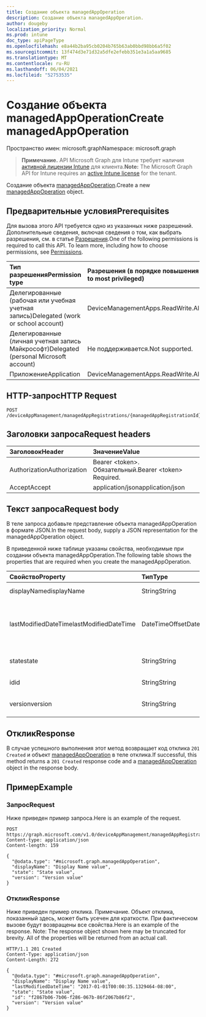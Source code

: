 ```yaml
---
title: Создание объекта managedAppOperation
description: Создание объекта managedAppOperation.
author: dougeby
localization_priority: Normal
ms.prod: intune
doc_type: apiPageType
ms.openlocfilehash: e8a44b2ba95cb0204b765b63ab0bbd98bb6a5f02
ms.sourcegitcommit: 13f474d3e71d32a5dfe2efebb351e3a1a5aa9685
ms.translationtype: MT
ms.contentlocale: ru-RU
ms.lasthandoff: 06/04/2021
ms.locfileid: "52753535"
---
```

# <a name="create-managedappoperation"></a><span data-ttu-id="f5e41-103">Создание объекта managedAppOperation</span><span class="sxs-lookup"><span data-stu-id="f5e41-103">Create managedAppOperation</span></span>

<span data-ttu-id="f5e41-104">Пространство имен: microsoft.graph</span><span class="sxs-lookup"><span data-stu-id="f5e41-104">Namespace: microsoft.graph</span></span>

> <span data-ttu-id="f5e41-105">**Примечание.** API Microsoft Graph для Intune требует наличия [активной лицензии Intune](https://go.microsoft.com/fwlink/?linkid=839381) для клиента.</span><span class="sxs-lookup"><span data-stu-id="f5e41-105">**Note:** The Microsoft Graph API for Intune requires an [active Intune license](https://go.microsoft.com/fwlink/?linkid=839381) for the tenant.</span></span>

<span data-ttu-id="f5e41-106">Создание объекта [managedAppOperation](../resources/intune-mam-managedappoperation.md).</span><span class="sxs-lookup"><span data-stu-id="f5e41-106">Create a new [managedAppOperation](../resources/intune-mam-managedappoperation.md) object.</span></span>

## <a name="prerequisites"></a><span data-ttu-id="f5e41-107">Предварительные условия</span><span class="sxs-lookup"><span data-stu-id="f5e41-107">Prerequisites</span></span>
<span data-ttu-id="f5e41-p101">Для вызова этого API требуется одно из указанных ниже разрешений. Дополнительные сведения, включая сведения о том, как выбрать разрешения, см. в статье [Разрешения](/graph/permissions-reference).</span><span class="sxs-lookup"><span data-stu-id="f5e41-p101">One of the following permissions is required to call this API. To learn more, including how to choose permissions, see [Permissions](/graph/permissions-reference).</span></span>

|<span data-ttu-id="f5e41-110">Тип разрешения</span><span class="sxs-lookup"><span data-stu-id="f5e41-110">Permission type</span></span>|<span data-ttu-id="f5e41-111">Разрешения (в порядке повышения привилегий)</span><span class="sxs-lookup"><span data-stu-id="f5e41-111">Permissions (from least to most privileged)</span></span>|
|:---|:---|
|<span data-ttu-id="f5e41-112">Делегированные (рабочая или учебная учетная запись)</span><span class="sxs-lookup"><span data-stu-id="f5e41-112">Delegated (work or school account)</span></span>|<span data-ttu-id="f5e41-113">DeviceManagementApps.ReadWrite.All</span><span class="sxs-lookup"><span data-stu-id="f5e41-113">DeviceManagementApps.ReadWrite.All</span></span>|
|<span data-ttu-id="f5e41-114">Делегированные (личная учетная запись Майкрософт)</span><span class="sxs-lookup"><span data-stu-id="f5e41-114">Delegated (personal Microsoft account)</span></span>|<span data-ttu-id="f5e41-115">Не поддерживается.</span><span class="sxs-lookup"><span data-stu-id="f5e41-115">Not supported.</span></span>|
|<span data-ttu-id="f5e41-116">Приложение</span><span class="sxs-lookup"><span data-stu-id="f5e41-116">Application</span></span>|<span data-ttu-id="f5e41-117">DeviceManagementApps.ReadWrite.All</span><span class="sxs-lookup"><span data-stu-id="f5e41-117">DeviceManagementApps.ReadWrite.All</span></span>|

## <a name="http-request"></a><span data-ttu-id="f5e41-118">HTTP-запрос</span><span class="sxs-lookup"><span data-stu-id="f5e41-118">HTTP Request</span></span>
<!-- {
  "blockType": "ignored"
}
-->
``` http
POST /deviceAppManagement/managedAppRegistrations/{managedAppRegistrationId}/operations
```

## <a name="request-headers"></a><span data-ttu-id="f5e41-119">Заголовки запроса</span><span class="sxs-lookup"><span data-stu-id="f5e41-119">Request headers</span></span>
|<span data-ttu-id="f5e41-120">Заголовок</span><span class="sxs-lookup"><span data-stu-id="f5e41-120">Header</span></span>|<span data-ttu-id="f5e41-121">Значение</span><span class="sxs-lookup"><span data-stu-id="f5e41-121">Value</span></span>|
|:---|:---|
|<span data-ttu-id="f5e41-122">Authorization</span><span class="sxs-lookup"><span data-stu-id="f5e41-122">Authorization</span></span>|<span data-ttu-id="f5e41-123">Bearer &lt;token&gt;. Обязательный.</span><span class="sxs-lookup"><span data-stu-id="f5e41-123">Bearer &lt;token&gt; Required.</span></span>|
|<span data-ttu-id="f5e41-124">Accept</span><span class="sxs-lookup"><span data-stu-id="f5e41-124">Accept</span></span>|<span data-ttu-id="f5e41-125">application/json</span><span class="sxs-lookup"><span data-stu-id="f5e41-125">application/json</span></span>|

## <a name="request-body"></a><span data-ttu-id="f5e41-126">Текст запроса</span><span class="sxs-lookup"><span data-stu-id="f5e41-126">Request body</span></span>
<span data-ttu-id="f5e41-127">В теле запроса добавьте представление объекта managedAppOperation в формате JSON.</span><span class="sxs-lookup"><span data-stu-id="f5e41-127">In the request body, supply a JSON representation for the managedAppOperation object.</span></span>

<span data-ttu-id="f5e41-128">В приведенной ниже таблице указаны свойства, необходимые при создании объекта managedAppOperation.</span><span class="sxs-lookup"><span data-stu-id="f5e41-128">The following table shows the properties that are required when you create the managedAppOperation.</span></span>

|<span data-ttu-id="f5e41-129">Свойство</span><span class="sxs-lookup"><span data-stu-id="f5e41-129">Property</span></span>|<span data-ttu-id="f5e41-130">Тип</span><span class="sxs-lookup"><span data-stu-id="f5e41-130">Type</span></span>|<span data-ttu-id="f5e41-131">Описание</span><span class="sxs-lookup"><span data-stu-id="f5e41-131">Description</span></span>|
|:---|:---|:---|
|<span data-ttu-id="f5e41-132">displayName</span><span class="sxs-lookup"><span data-stu-id="f5e41-132">displayName</span></span>|<span data-ttu-id="f5e41-133">String</span><span class="sxs-lookup"><span data-stu-id="f5e41-133">String</span></span>|<span data-ttu-id="f5e41-134">Имя операции.</span><span class="sxs-lookup"><span data-stu-id="f5e41-134">The operation name.</span></span>|
|<span data-ttu-id="f5e41-135">lastModifiedDateTime</span><span class="sxs-lookup"><span data-stu-id="f5e41-135">lastModifiedDateTime</span></span>|<span data-ttu-id="f5e41-136">DateTimeOffset</span><span class="sxs-lookup"><span data-stu-id="f5e41-136">DateTimeOffset</span></span>|<span data-ttu-id="f5e41-137">Время последнего изменения операции для приложения.</span><span class="sxs-lookup"><span data-stu-id="f5e41-137">The last time the app operation was modified.</span></span>|
|<span data-ttu-id="f5e41-138">state</span><span class="sxs-lookup"><span data-stu-id="f5e41-138">state</span></span>|<span data-ttu-id="f5e41-139">String</span><span class="sxs-lookup"><span data-stu-id="f5e41-139">String</span></span>|<span data-ttu-id="f5e41-140">Текущее состояние операции</span><span class="sxs-lookup"><span data-stu-id="f5e41-140">The current state of the operation</span></span>|
|<span data-ttu-id="f5e41-141">id</span><span class="sxs-lookup"><span data-stu-id="f5e41-141">id</span></span>|<span data-ttu-id="f5e41-142">String</span><span class="sxs-lookup"><span data-stu-id="f5e41-142">String</span></span>|<span data-ttu-id="f5e41-143">Ключ объекта.</span><span class="sxs-lookup"><span data-stu-id="f5e41-143">Key of the entity.</span></span>|
|<span data-ttu-id="f5e41-144">version</span><span class="sxs-lookup"><span data-stu-id="f5e41-144">version</span></span>|<span data-ttu-id="f5e41-145">String</span><span class="sxs-lookup"><span data-stu-id="f5e41-145">String</span></span>|<span data-ttu-id="f5e41-146">Версия объекта.</span><span class="sxs-lookup"><span data-stu-id="f5e41-146">Version of the entity.</span></span>|



## <a name="response"></a><span data-ttu-id="f5e41-147">Отклик</span><span class="sxs-lookup"><span data-stu-id="f5e41-147">Response</span></span>
<span data-ttu-id="f5e41-148">В случае успешного выполнения этот метод возвращает код отклика `201 Created` и объект [managedAppOperation](../resources/intune-mam-managedappoperation.md) в теле отклика.</span><span class="sxs-lookup"><span data-stu-id="f5e41-148">If successful, this method returns a `201 Created` response code and a [managedAppOperation](../resources/intune-mam-managedappoperation.md) object in the response body.</span></span>

## <a name="example"></a><span data-ttu-id="f5e41-149">Пример</span><span class="sxs-lookup"><span data-stu-id="f5e41-149">Example</span></span>

### <a name="request"></a><span data-ttu-id="f5e41-150">Запрос</span><span class="sxs-lookup"><span data-stu-id="f5e41-150">Request</span></span>
<span data-ttu-id="f5e41-151">Ниже приведен пример запроса.</span><span class="sxs-lookup"><span data-stu-id="f5e41-151">Here is an example of the request.</span></span>
``` http
POST https://graph.microsoft.com/v1.0/deviceAppManagement/managedAppRegistrations/{managedAppRegistrationId}/operations
Content-type: application/json
Content-length: 159

{
  "@odata.type": "#microsoft.graph.managedAppOperation",
  "displayName": "Display Name value",
  "state": "State value",
  "version": "Version value"
}
```

### <a name="response"></a><span data-ttu-id="f5e41-152">Отклик</span><span class="sxs-lookup"><span data-stu-id="f5e41-152">Response</span></span>
<span data-ttu-id="f5e41-p102">Ниже приведен пример отклика. Примечание. Объект отклика, показанный здесь, может быть усечен для краткости. При фактическом вызове будут возвращены все свойства.</span><span class="sxs-lookup"><span data-stu-id="f5e41-p102">Here is an example of the response. Note: The response object shown here may be truncated for brevity. All of the properties will be returned from an actual call.</span></span>
``` http
HTTP/1.1 201 Created
Content-Type: application/json
Content-Length: 272

{
  "@odata.type": "#microsoft.graph.managedAppOperation",
  "displayName": "Display Name value",
  "lastModifiedDateTime": "2017-01-01T00:00:35.1329464-08:00",
  "state": "State value",
  "id": "f2867b06-7b06-f286-067b-86f2067b86f2",
  "version": "Version value"
}
```




